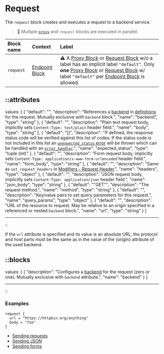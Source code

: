 # Request

The `request` block creates and executes a request to a backend service.

> 📝 Multiple [`proxy`](/configuration/block/proxy) and `request` blocks are executed in parallel.

| Block name | Context                                         | Label                                                                                                                                                                                                                                                                                                                                            |
|:-----------|:------------------------------------------------|:-------------------------------------------------------------------------------------------------------------------------------------------------------------------------------------------------------------------------------------------------------------------------------------------------------------------------------------------------|
| `request`  | [Endpoint Block](/configuration/block/endpoint) | &#9888; A [Proxy Block](/configuration/block/proxy) or [Request Block](/configuration/block/request) w/o a label has an implicit label `"default"`. Only **one** [Proxy Block](/configuration/block/proxy) or [Request Block](/configuration/block/request) w/ label `"default"` per [Endpoint Block](/configuration/block/endpoint) is allowed. |
<!-- TODO: add available http methods -->


::attributes
---
values: [
  {
    "default": "",
    "description": "References a [backend](/configuration/block/backend) in [definitions](/configuration/block/definitions) for the request. Mutually exclusive with `backend` block.",
    "name": "backend",
    "type": "string"
  },
  {
    "default": "",
    "description": "Plain text request body, implicitly sets `Content-Type: text/plain` header field.",
    "name": "body",
    "type": "string"
  },
  {
    "default": "[]",
    "description": "If defined, the response status code will be verified against this list of codes. If the status code is not included in this list an [`unexpected_status` error](../error-handling#endpoint-error-types) will be thrown which can be handled with an [`error_handler`](../error-handling#endpoint-related-error_handler).",
    "name": "expected_status",
    "type": "tuple (int)"
  },
  {
    "default": "",
    "description": "Form request body, implicitly sets `Content-Type: application/x-www-form-urlencoded` header field.",
    "name": "form_body",
    "type": "string"
  },
  {
    "default": "",
    "description": "Same as `set_request_headers` in [Modifiers - Request Header](../modifiers#request-header).",
    "name": "headers",
    "type": "object"
  },
  {
    "default": "",
    "description": "JSON request body, implicitly sets `Content-Type: application/json` header field.",
    "name": "json_body",
    "type": "string"
  },
  {
    "default": "\"GET\"",
    "description": "The request method.",
    "name": "method",
    "type": "string"
  },
  {
    "default": "",
    "description": "Key/value pairs to set query parameters for this request.",
    "name": "query_params",
    "type": "object"
  },
  {
    "default": "",
    "description": "URL of the resource to request. May be relative to an origin specified in a referenced or nested `backend` block.",
    "name": "url",
    "type": "string"
  }
]

---
::

If the `url` attribute is specified and its value is an absolute URL, the protocol and host parts must be the same as in the value of the {origin} attribute of the used backend.

::blocks
---
values: [
  {
    "description": "Configures a [backend](/configuration/block/backend) for the request (zero or one). Mutually exclusive with `backend` attribute.",
    "name": "backend"
  }
]

---
::

### Examples

```hcl
request {
  url = "https://httpbin.org/anything"
  body = "foo"
}
```

* [Sending requests](https://github.com/coupergateway/couper-examples/tree/master/custom-requests)
* [Sending JSON](https://github.com/coupergateway/couper-examples/tree/master/sending-json)
* [Sending forms](https://github.com/coupergateway/couper-examples/tree/master/sending-form)
